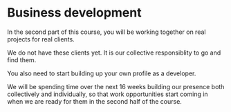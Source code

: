 # Business development

In the second part of this course, you will be working together on real projects for real clients.

We do not have these clients yet. It is our collective responsiblity to go and find them.

You also need to start building up your own profile as a developer. 

We will be spending time over the next 16 weeks building our presence both collectively and individually, so that work opportunities start coming in when we are ready for them in the second half of the course.



